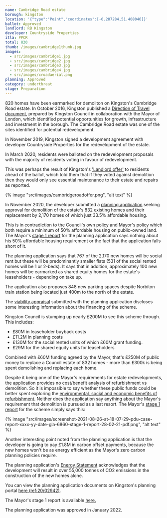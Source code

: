 ```yaml
---
name: Cambridge Road estate
borough: kingston
location: '{"type":"Point","coordinates":[-0.287284,51.408046]}'
ballot: Approved
landlord: RB Kingston
developer: Countryside Properties
itla: PPCR
total: 820
thumb: /images/cambridge1thumb.jpg
images:
  - src/images/cambridge1.jpg
  - src/images/cambridge2.jpg
  - src/images/cambridge3.jpg
  - src/images/cambridge4.jpg
  - src/images/croadaerial.png
planning: Approved
category: underthreat
stage: Preparation
---
```

820 homes have been earmarked for demoliton on Kingston's Cambridge Road estate. 
In October 2016, Kingston published a [Direction of Travel document](https://www.kingston.gov.uk/downloads/download/611/direction_of_travel_for_kingston), prepared by Kingston Council in collaboration with the Mayor of London, which identified potential opportunities for growth, infrastructure and investment in the borough. The Cambridge Road estate was one of the sites identified for potential redevelopment.

In November 2019, Kingston signed a development agreement with developer Countryside Properties for the redevelopment of the estate.

In March 2020, residents were balloted on the redevelopment proposals with the majority of residents voting in favour of redevelopment.

This was perhaps the result of Kingston's ['Landlord offer'](/images/cambridgeroadoffer.pdf) to residents ahead of the ballot, which told them that if they voted against demolition then they would only see essential maintenance to their estate and repairs as reported. 

{% image "src/images/cambridgeroadoffer.png", "alt text" %}

In November 2020, the developer submitted a [planning application](https://publicaccess.kingston.gov.uk/online-applications/applicationDetails.do?activeTab=documents&keyVal=QK385KNH00H00) seeking approval for demolition of the estate's 832 existing homes and their replacement by 2,170 homes of which just 33.5% affordable housing.

This is in contradiction to the Council's own policy and Mayor's policy which both require a minimum of 50% affordable housing on public-owned land. The Mayor's [stage 1 report](https://gla.force.com/pr/s/planning-application/a0i4J000002UOhyQAG/20206860?tabset-c2f3b=2) for the planning application says nothing about his 50% affordable housing requirement or the fact that the application falls short of it.

The planning application says that 767 of the 2,170 new homes will be social rent but these will be predominantly smaller flats (531 of the social rented homes will be 1 or 2-beds). It says that in addition, approximately 100 new homes will be earmarked as shared equity homes for the estate's leaseholders - depending on take up.

The application also proposes 848 new parking spaces despite Norbiton train station being located just 400m to the north of the estate.

The [viability appraisal](https://publicaccess.kingston.gov.uk/online-applications/files/B700018DECE543EDE307FE31F2767E57/pdf/20_02942_FUL-FINANCIAL_VIABILITY_APPRAISAL_-DEC._2020-4589185.pdf) submitted with the planning application discloses some interesting information about the financing of the scheme.

Kingston Council is stumping up nearly £200M to see this scheme through. This includes:

* £80M in leaseholder buyback costs
* £11.2M in planning costs
* £130M for the social rented units of which £60M grant funding.
* £29M for the shared equity units for leaseholders

Combined with £60M funding agreed by the Mayor, that's £250M of public money to replace a Council estate of 832 homes - more than £300k is being spent demolishing and replacing each home.

Despite it being one of the Mayor's requirements for estate redevelopments, the application provides no cost/benefit analysis of refurbishment vs demolition. So it is impossible to say whether these public funds could be better spent exploring the [environmental, social and economic benefits of refurbishment](http://estatewatch.london/refurbishment). Neither does the application say anything about the Mayor's requirement that demolition is pursued as a last resort. The Mayor's [stage 1 report](https://gla.force.com/pr/s/planning-application/a0i4J000002UOhyQAG/20206860?tabset-c2f3b=2) for the scheme simply says this:

{% image "src/images/screenshot-2021-08-26-at-18-07-29-pdu-case-report-xxxx-yy-date-gla-6860-stage-1-report-28-02-21-pdf.png", "alt text" %}

Another interesting point noted from the planning application is that the developer is going to pay £1.8M in carbon offset payments, because the new homes won't be as energy efficient as the Mayor's zero carbon planning policies require.

The planning application's [Energy Statement](https://publicaccess.kingston.gov.uk/online-applications/files/7E2224EA3ACA29219051C7CA067126FF/pdf/20_02942_FUL-CRE_-_ENERGY_STATEMENT_PART_1-4584307.pdf) acknowledges that the development will result in over 55,000 tonnes of CO2 emissions in the construction of the new homes alone.

You can view the planning application documents on Kingston's planning portal [here (ref:20/02942)](https://publicaccess.kingston.gov.uk/online-applications/applicationDetails.do?activeTab=documents&keyVal=QK385KNH00H00).

The Mayor's stage 1 report is available [here.](https://gla.force.com/pr/s/planning-application/a0i4J000002UOhyQAG/20206860?tabset-c2f3b=2)

The planning application was approved in January 2022.
